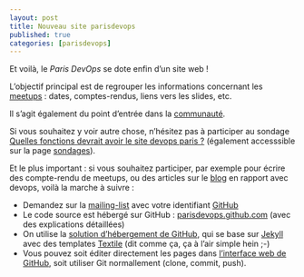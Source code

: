 ```yaml
---
layout: post
title: Nouveau site parisdevops
published: true
categories: [parisdevops]
---
```


Et voilà, le *Paris DevOps* se dote enfin d’un site web !

L’objectif principal est de regrouper les informations concernant les [meetups](/meetups.html) : dates, comptes-rendus, liens vers les slides, etc.

Il s’agit également du point d’entrée dans la [communauté](/communaute.html).

Si vous souhaitez y voir autre chose, n’hésitez pas à participer au sondage [Quelles fonctions devrait avoir le site devops paris ?](http://www.google.com/moderator/#16/e=670ed) (également accesssible sur la page [sondages](/sondages.html)).

Et le plus important : si vous souhaitez participer, par exemple pour écrire des compte-rendu de meetups, ou des articles sur le [blog](/blog) en rapport avec devops, voilà la marche à suivre :

-   Demandez sur la [mailing-list](/communaute.html) avec votre identifiant [GitHub](http://github.com/)
-   Le code source est hébergé sur GitHub : [parisdevops.github.com](https://github.com/parisdevops/parisdevops.github.com) (avec des explications détaillées)
-   On utilise la [solution d’hébergement de GitHub](http://pages.github.com), qui se base sur [Jekyll](https://github.com/mojombo/jekyll/) avec des templates [Textile](http://redcloth.org/hobix.com/textile/) (dit comme ça, ça à l’air simple hein ;-)
-   Vous pouvez soit éditer directement les pages dans [l’interface web de GitHub](https://github.com/parisdevops/parisdevops.github.com), soit utiliser Git normallement (clone, commit, push).
